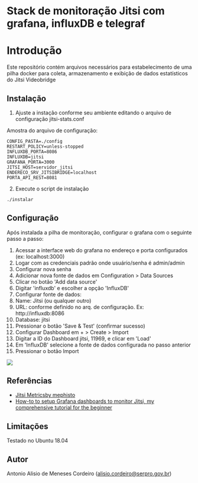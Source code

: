 # Stack de monitoração Jitsi com grafana, influxDB e telegraf

# Introdução

Este repositório contém arquivos necessários para estabelecimento de uma pilha docker para coleta, armazenamento e exibição de dados estatísticos do Jitsi Videobridge

## Instalação

1. Ajuste a instação conforme seu ambiente editando o arquivo de
 configuração jitsi-stats.conf

Amostra do arquivo de configuração:

```
CONFIG_PASTA=./config
RESTART_POLICY=unless-stopped
INFLUXDB_PORTA=8086
INFLUXDB=jitsi
GRAFANA_PORTA=3000
JITSI_HOST=servidor_jitsi
ENDERECO_SRV_JITSIBRIDGE=localhost
PORTA_API_REST=8081

```

2. Execute o script de instalação

```sh
./instalar
```

## Configuração

Após instalada a pilha de monitoração, configurar o grafana com o seguinte passo a passo:

1. Acessar a interface web do grafana no endereço e porta configurados (ex: localhost:3000)
2. Logar com as credenciais padrão onde usuário/senha é admin/admin
3. Configurar nova senha
1. Adicionar nova fonte de dados em Configuration > Data Sources
  1. Clicar no botão 'Add data source'
  1. Digitar 'influxdb' e escolher a opção 'InfluxDB'
1. Configurar fonte de dados:
  1. Name: Jitsi (ou qualquer outro)
  1. URL: conforme definido no arq. de configuração. Ex: http://influxdb:8086
  1. Database: jitsi
  1. Pressionar o botão 'Save & Test' (confirmar sucesso)
8. Configurar Dashboard em + > Create > Import
  1. Digitar a ID do Dashboard jitsi, 11969, e clicar em 'Load'
  1. Em 'InfluxDB' selecione a fonte de dados configurada no passo anterior
  1. Pressionar o botão Import

![](https://grafana.com/api/dashboards/11969/images/7787/image)

## Referências

* [Jitsi Metricsby mephisto](https://grafana.com/grafana/dashboards/11969)
* [How-to to setup Grafana dashboards to monitor Jitsi, my comprehensive tutorial for the beginner](https://community.jitsi.org/t/how-to-to-setup-grafana-dashboards-to-monitor-jitsi-my-comprehensive-tutorial-for-the-beginner/38696)

## Limitações

Testado no Ubuntu 18.04

## Autor

Antonio Alisio de Meneses Cordeiro (alisio.cordeiro@serpro.gov.br)
